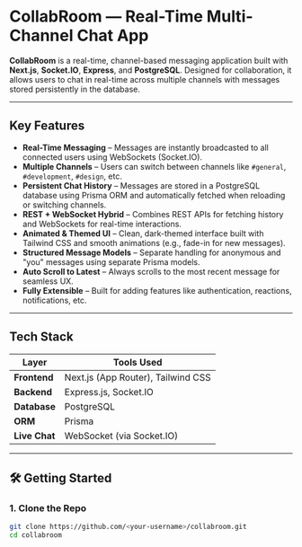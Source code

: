 #  CollabRoom — Real-Time Multi-Channel Chat App

**CollabRoom** is a real-time, channel-based messaging application built with **Next.js**, **Socket.IO**, **Express**, and **PostgreSQL**. Designed for collaboration, it allows users to chat in real-time across multiple channels with messages stored persistently in the database.

---

##  Key Features

-  **Real-Time Messaging** – Messages are instantly broadcasted to all connected users using WebSockets (Socket.IO).
-  **Multiple Channels** – Users can switch between channels like `#general`, `#development`, `#design`, etc.
-  **Persistent Chat History** – Messages are stored in a PostgreSQL database using Prisma ORM and automatically fetched when reloading or switching channels.
-  **REST + WebSocket Hybrid** – Combines REST APIs for fetching history and WebSockets for real-time interactions.
-  **Animated & Themed UI** – Clean, dark-themed interface built with Tailwind CSS and smooth animations (e.g., fade-in for new messages).
-  **Structured Message Models** – Separate handling for anonymous and "you" messages using separate Prisma models.
-  **Auto Scroll to Latest** – Always scrolls to the most recent message for seamless UX.
-  **Fully Extensible** – Built for adding features like authentication, reactions, notifications, etc.

---

##  Tech Stack

| Layer      | Tools Used |
|------------|------------|
| **Frontend** | Next.js (App Router), Tailwind CSS |
| **Backend**  | Express.js, Socket.IO |
| **Database** | PostgreSQL |
| **ORM**      | Prisma |
| **Live Chat**| WebSocket (via Socket.IO) |

---

## 🛠 Getting Started

### 1. Clone the Repo

```bash
git clone https://github.com/<your-username>/collabroom.git
cd collabroom
